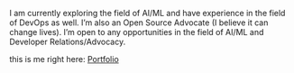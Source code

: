 I am currently exploring the field of AI/ML and have experience in the field of DevOps as well. I’m also an Open Source Advocate (I believe it can change lives). I’m open to any opportunities in the field of AI/ML and Developer Relations/Advocacy.

this is me right here: [Portfolio](https://www.notion.so/shivang-shandilya/Shivang-Shandilya-25ddb921f5f5807fba78f4d2ff61d98c?source=copy_link)
